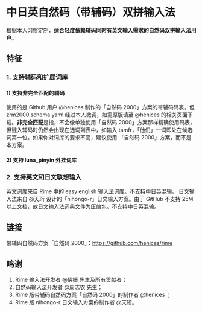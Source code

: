 # 中日英自然码（带辅码）双拼输入法

根据本人习惯定制，**适合轻度依赖辅码同时有英文输入需求的自然码双拼输入法用户**。

## 特征

### 1. 支持辅码和扩展词库

#### 1) 支持**非完全匹配**的辅码

使用的是 Github 用户 @henices 制作的「自然码 2000」方案的带辅码码表。但 zrm2000.schema.yaml 经过本人微调，如需原版请至 @henices 的相关页面下载。**非完全匹配**是指，不会像单独使用「自然码 2000」方案那样精确使用码表，但键入辅码时仍然会出现在选词列表中，如输入 tamfr，「他们」一词即处在候选词第一位。如果你对词库的要求不高，建议使用 「自然码 2000」方案，而不是本方案。
  
#### 2) 支持 luna_pinyin 外挂词库

### 2. 支持英文和日文联想输入

英文词库来自 Rime 中的 easy english 输入法词库。不支持中日英混输。
日文输入法来自 @天珩 设计的「nihongo-r」日文输入方案。由于 GitHub 不支持 25M 以上文档，故日文输入法词典文件为压缩包。不支持中日英混输。


## 链接

带辅码自然码方案「自然码 2000」：https://github.com/henices/rime


## 鸣谢

1. Rime 输入法开发者 @佛振 先生及所有贡献者；
2. 自然码输入法开发者 @周志农 先生；
3. Rime 版带辅码自然码方案「自然码 2000」的制作者 @henices ；
4. Rime 版 nihongo-r 日文输入方案的制作者 @天珩。
